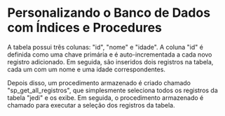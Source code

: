 # Personalizando o Banco de Dados com Índices e Procedures

A tabela possui três colunas: "id", "nome" e "idade". A coluna "id" é definida como uma chave primária e é auto-incrementada a cada novo registro adicionado. Em seguida, são inseridos dois registros na tabela, cada um com um nome e uma idade correspondentes.

Depois disso, um procedimento armazenado é criado chamado "sp_get_all_registros", que simplesmente seleciona todos os registros da tabela "jedi" e os exibe. Em seguida, o procedimento armazenado é chamado para executar a seleção dos registros da tabela.